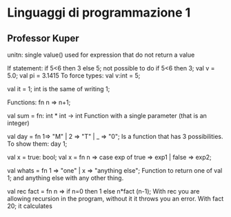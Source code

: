 # Linguaggi di programmazione 1
## Professor Kuper

unitn: single value() used for expression that do not return a value

If statement: if 5<6 then 3 else 5; not possible to do if 5<6 then 3;
val v = 5.0;
val pi = 3.1415
To force types: val v:int = 5;

val it = 1; int is the same of writing 1;

Functions: fn n => n+1;

val sum = fn: int * int -> int 
Function with a single parameter (that is an integer)

val day = fn 1=> "M" | 2 => "T" | _ => "0";
Is a function that has 3 possibilities. To show them: 
day 1;

val x = true: bool;
val x = fn n => 
case exp of true => exp1 | false => exp2;

val whats = fn 1 => "one" | x => "anything else";
Function to return one of val 1; and anything else with any other thing.

val rec fact = fn n => if n=0 then 1 else n*fact (n-1);
With rec you are allowing recursion in the program, without it it throws you an error.
With fact 20; it calculates

